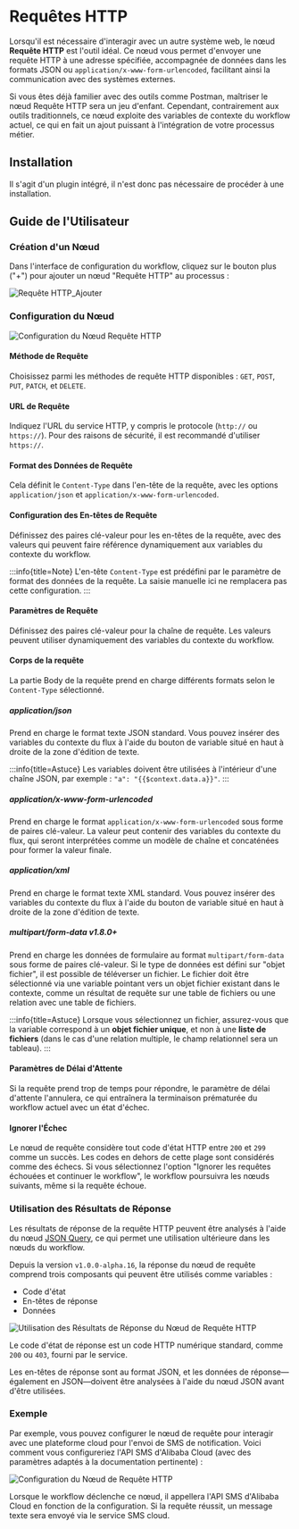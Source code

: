 # Requêtes HTTP

Lorsqu'il est nécessaire d'interagir avec un autre système web, le nœud **Requête HTTP** est l'outil idéal. Ce nœud vous permet d'envoyer une requête HTTP à une adresse spécifiée, accompagnée de données dans les formats JSON ou `application/x-www-form-urlencoded`, facilitant ainsi la communication avec des systèmes externes.

Si vous êtes déjà familier avec des outils comme Postman, maîtriser le nœud Requête HTTP sera un jeu d'enfant. Cependant, contrairement aux outils traditionnels, ce nœud exploite des variables de contexte du workflow actuel, ce qui en fait un ajout puissant à l'intégration de votre processus métier.

## Installation

Il s'agit d'un plugin intégré, il n'est donc pas nécessaire de procéder à une installation.

## Guide de l'Utilisateur

### Création d'un Nœud

Dans l'interface de configuration du workflow, cliquez sur le bouton plus ("+") pour ajouter un nœud "Requête HTTP" au processus :

![Requête HTTP_Ajouter](https://static-docs.nocobase.com/46f2a6fc3f6869c80f8fbd362a54e644.png)

### Configuration du Nœud

![Configuration du Nœud Requête HTTP](https://static-docs.nocobase.com/2fcb29af66b892fa704add52e2974a52.png)

#### Méthode de Requête

Choisissez parmi les méthodes de requête HTTP disponibles : `GET`, `POST`, `PUT`, `PATCH`, et `DELETE`.

#### URL de Requête

Indiquez l'URL du service HTTP, y compris le protocole (`http://` ou `https://`). Pour des raisons de sécurité, il est recommandé d'utiliser `https://`.

#### Format des Données de Requête

Cela définit le `Content-Type` dans l'en-tête de la requête, avec les options `application/json` et `application/x-www-form-urlencoded`.

#### Configuration des En-têtes de Requête

Définissez des paires clé-valeur pour les en-têtes de la requête, avec des valeurs qui peuvent faire référence dynamiquement aux variables du contexte du workflow.

:::info{title=Note}
L'en-tête `Content-Type` est prédéfini par le paramètre de format des données de la requête. La saisie manuelle ici ne remplacera pas cette configuration.
:::

#### Paramètres de Requête

Définissez des paires clé-valeur pour la chaîne de requête. Les valeurs peuvent utiliser dynamiquement des variables du contexte du workflow.
#### Corps de la requête

La partie Body de la requête prend en charge différents formats selon le `Content-Type` sélectionné.

##### application/json

Prend en charge le format texte JSON standard. Vous pouvez insérer des variables du contexte du flux à l'aide du bouton de variable situé en haut à droite de la zone d'édition de texte.

:::info{title=Astuce}
Les variables doivent être utilisées à l'intérieur d'une chaîne JSON, par exemple : `"a": "{{$context.data.a}}"`.
:::

##### application/x-www-form-urlencoded

Prend en charge le format `application/x-www-form-urlencoded` sous forme de paires clé-valeur. La valeur peut contenir des variables du contexte du flux, qui seront interprétées comme un modèle de chaîne et concaténées pour former la valeur finale.

##### application/xml

Prend en charge le format texte XML standard. Vous pouvez insérer des variables du contexte du flux à l'aide du bouton de variable situé en haut à droite de la zone d'édition de texte.

##### multipart/form-data <Badge>v1.8.0+</Badge>

Prend en charge les données de formulaire au format `multipart/form-data` sous forme de paires clé-valeur. Si le type de données est défini sur "objet fichier", il est possible de téléverser un fichier. Le fichier doit être sélectionné via une variable pointant vers un objet fichier existant dans le contexte, comme un résultat de requête sur une table de fichiers ou une relation avec une table de fichiers.

:::info{title=Astuce}
Lorsque vous sélectionnez un fichier, assurez-vous que la variable correspond à un **objet fichier unique**, et non à une **liste de fichiers** (dans le cas d'une relation multiple, le champ relationnel sera un tableau).
:::

#### Paramètres de Délai d'Attente

Si la requête prend trop de temps pour répondre, le paramètre de délai d'attente l'annulera, ce qui entraînera la terminaison prématurée du workflow actuel avec un état d'échec.

#### Ignorer l'Échec

Le nœud de requête considère tout code d'état HTTP entre `200` et `299` comme un succès. Les codes en dehors de cette plage sont considérés comme des échecs. Si vous sélectionnez l'option "Ignorer les requêtes échouées et continuer le workflow", le workflow poursuivra les nœuds suivants, même si la requête échoue.

### Utilisation des Résultats de Réponse

Les résultats de réponse de la requête HTTP peuvent être analysés à l'aide du nœud [JSON Query](./plugins/json-query.md), ce qui permet une utilisation ultérieure dans les nœuds du workflow.

Depuis la version `v1.0.0-alpha.16`, la réponse du nœud de requête comprend trois composants qui peuvent être utilisés comme variables :

- Code d'état
- En-têtes de réponse
- Données

![Utilisation des Résultats de Réponse du Nœud de Requête HTTP](https://static-docs.nocobase.com/20240529110610.png)

Le code d'état de réponse est un code HTTP numérique standard, comme `200` ou `403`, fourni par le service.

Les en-têtes de réponse sont au format JSON, et les données de réponse—également en JSON—doivent être analysées à l'aide du nœud JSON avant d'être utilisées.

### Exemple

Par exemple, vous pouvez configurer le nœud de requête pour interagir avec une plateforme cloud pour l'envoi de SMS de notification. Voici comment vous configureriez l'API SMS d'Alibaba Cloud (avec des paramètres adaptés à la documentation pertinente) :

![Configuration du Nœud de Requête HTTP](https://static-docs.nocobase.com/20240515124004.png)

Lorsque le workflow déclenche ce nœud, il appellera l'API SMS d'Alibaba Cloud en fonction de la configuration. Si la requête réussit, un message texte sera envoyé via le service SMS cloud.
